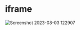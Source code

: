 # iframe
![Screenshot 2023-08-03 122907](https://github.com/rupesh0511/iframe/assets/69234169/5b28cb5a-f9a7-4759-8bb5-7828e6bbde1a)
